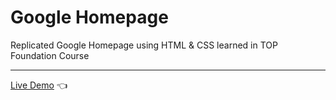 # Google Homepage
Replicated Google Homepage using HTML & CSS learned in TOP Foundation Course 
***
[Live Demo](blue1674.github.io/google-homepage) :point_left:

